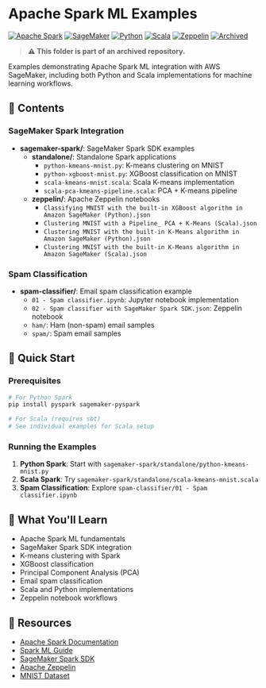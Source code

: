 # Apache Spark ML Examples

[![Apache Spark](https://img.shields.io/badge/Apache-Spark-orange.svg)](https://spark.apache.org/)
[![SageMaker](https://img.shields.io/badge/AWS-SageMaker-yellow.svg)](https://aws.amazon.com/sagemaker/)
[![Python](https://img.shields.io/badge/Python-3.7+-blue.svg)](https://python.org/)
[![Scala](https://img.shields.io/badge/Scala-2.12+-red.svg)](https://scala-lang.org/)
[![Zeppelin](https://img.shields.io/badge/Apache-Zeppelin-blue.svg)](https://zeppelin.apache.org/)
[![Archived](https://img.shields.io/badge/status-archived-red.svg)](https://github.com/julsimon/dlnotebooks)

> **⚠️ This folder is part of an archived repository.**

Examples demonstrating Apache Spark ML integration with AWS SageMaker, including both Python and Scala implementations for machine learning workflows.

## 📁 Contents

### SageMaker Spark Integration
- **sagemaker-spark/**: SageMaker Spark SDK examples
  - **standalone/**: Standalone Spark applications
    - `python-kmeans-mnist.py`: K-means clustering on MNIST
    - `python-xgboost-mnist.py`: XGBoost classification on MNIST
    - `scala-kmeans-mnist.scala`: Scala K-means implementation
    - `scala-pca-kmeans-pipeline.scala`: PCA + K-means pipeline
  - **zeppelin/**: Apache Zeppelin notebooks
    - `Classifying MNIST with the built-in XGBoost algorithm in Amazon SageMaker (Python).json`
    - `Clustering MNIST with a Pipeline_ PCA + K-Means (Scala).json`
    - `Clustering MNIST with the built-in K-Means algorithm in Amazon SageMaker (Python).json`
    - `Clustering MNIST with the built-in K-Means algorithm in Amazon SageMaker (Scala).json`

### Spam Classification
- **spam-classifier/**: Email spam classification example
  - `01 - Spam classifier.ipynb`: Jupyter notebook implementation
  - `02 - Spam classifier with SageMaker Spark SDK.json`: Zeppelin notebook
  - `ham/`: Ham (non-spam) email samples
  - `spam/`: Spam email samples

## 🚀 Quick Start

### Prerequisites

```bash
# For Python Spark
pip install pyspark sagemaker-pyspark

# For Scala (requires sbt)
# See individual examples for Scala setup
```

### Running the Examples

1. **Python Spark**: Start with `sagemaker-spark/standalone/python-kmeans-mnist.py`
2. **Scala Spark**: Try `sagemaker-spark/standalone/scala-kmeans-mnist.scala`
3. **Spam Classification**: Explore `spam-classifier/01 - Spam classifier.ipynb`

## 📖 What You'll Learn

- Apache Spark ML fundamentals
- SageMaker Spark SDK integration
- K-means clustering with Spark
- XGBoost classification
- Principal Component Analysis (PCA)
- Email spam classification
- Scala and Python implementations
- Zeppelin notebook workflows

## 🔗 Resources

- [Apache Spark Documentation](https://spark.apache.org/docs/latest/)
- [Spark ML Guide](https://spark.apache.org/docs/latest/ml-guide.html)
- [SageMaker Spark SDK](https://github.com/aws/sagemaker-spark)
- [Apache Zeppelin](https://zeppelin.apache.org/)
- [MNIST Dataset](http://yann.lecun.com/exdb/mnist/) 